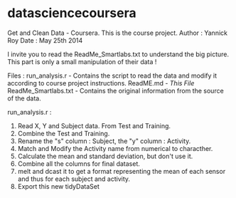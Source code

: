 datasciencecoursera
===================

Get and Clean Data - Coursera.
This is the course project.
Author : Yannick Roy
Date : May 25th 2014

I invite you to read the ReadMe_Smartlabs.txt to understand the big picture.
This part is only a small manipulation of their data !

Files :
run_analysis.r - Contains the script to read the data and modify it according to course project instructions.
ReadME.md - *This File*
ReadMe_Smartlabs.txt - Contains the original information from the source of the data.

run_analysis.r :
1) Read X, Y and Subject data. From Test and Training.
2) Combine the Test and Training.
3) Rename the "s" column : Subject, the "y" column : Activity.
4) Match and Modify the Activity name from numerical to characther.
5) Calculate the mean and standard deviation, but don't use it.
6) Combine all the columns for final dataset.
7) melt and dcast it to get a format representing the mean of each sensor and thus for each subject and activity.
8) Export this new tidyDataSet


